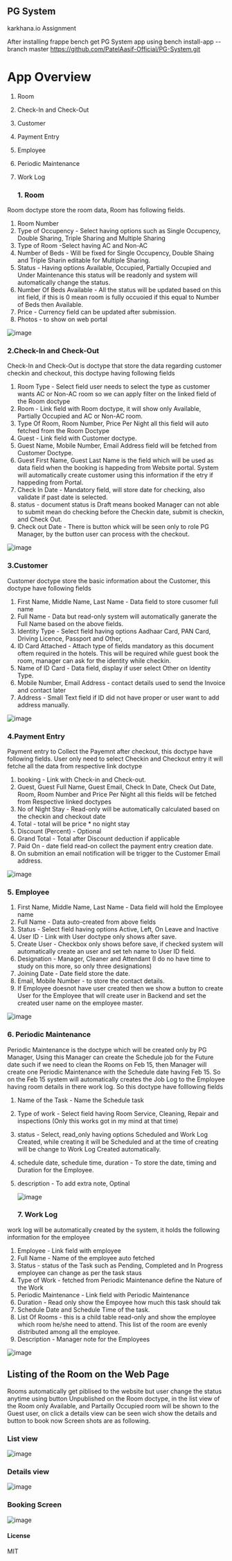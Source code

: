 ## PG System
karkhana.io Assignment

After installing frappe bench get PG System app using bench install-app --branch master https://github.com/PatelAasif-Official/PG-System.git

# App Overview

1. Room
2. Check-In and Check-Out
3. Customer
4. Payment Entry
5. Employee
6. Periodic Maintenance
7. Work Log

   ### 1. Room
Room doctype store the room data, Room has following fields.
1. Room Number
2. Type of Occupency - Select having options such as Single Occupency, Double Sharing, Triple Sharing and Multiple Sharing
3. Type of Room -Select having AC and Non-AC
4. Number of Beds - Will be fixed for Single Occupency, Double Shaing and Triple Sharin editable for Multiple Sharing.
5. Status - Having options Available, Occupied, Partially Occupied and Under Maintenance this status will be readonly and system will automatically change the status.
6. Number Of Beds Available - All the status will be updated based on this int field, if this is 0 mean room is fully occuoied if this equal to Number of Beds then Available.
7. Price - Currency field can be updated after submission.
8. Photos - to show on web portal

![image](https://github.com/PatelAasif-Official/PG-System/assets/88040507/28921704-e4fd-49e0-8b6f-e6d56601f825)


  ### 2.Check-In and Check-Out
Check-In and Check-Out is doctype that store the data regarding customer checkin and checkout, this doctype having following fields
1. Room Type - Select field user needs to select the type as customer wants AC or Non-AC room so we can apply filter on the linked field of the Room doctype
2. Room - Link field with Room doctype, it will show only Available, Partially Occupied and AC or Non-AC room.
3. Type Of Room, Room Number, Price Per Night all this field will auto fetched from the Room Doctype
4. Guest - Link field with Customer doctype.
5. Guest Name, Mobile Number, Email Address field will be fetched from Customer Doctype.
6. Guest First Name, Guest Last Name is the field which will be used as data field when the booking is happeding from Website portal. System will automatically create customer using this information if the etry if happeding from Portal.
7. Check In Date - Mandatory field, will store date for checking, also validate if past date is selected.
8. status - document status is Draft means booked Manager can not able to submit mean do checking before the Checkin date, submit is checkin, and Check Out.
9. Check out Date - There is button whick will be seen only to role PG Manager, by the button user can process with the checkout.

![image](https://github.com/PatelAasif-Official/PG-System/assets/88040507/c081c2cb-0d5f-48ad-85b4-7497e4d1d567)


  ### 3.Customer
Customer doctype store the basic information about the Customer, this doctype have following fields
1. First Name, Middle Name, Last Name - Data field to store cusomer full name
2. Full Name - Data but read-only system will automatically ganerate the Full Name based on the above fields.
3. Identity Type - Select field having options Aadhaar Card, PAN Card, Driving Licence, Passport and Other,
4. ID Card Attached - Attach type of fields mandatory as this document oftem required in the hotels. This will be required while guest book the room, manager can ask for the identity while checkin.
5. Name of ID Card - Data field, display if user select Other on Identity Type.
6. Mobile Number, Email Address - contact details used to send the Invoice and contact later
7. Address - Small Text field if ID did not have proper or user want to add address manually.

![image](https://github.com/PatelAasif-Official/PG-System/assets/88040507/1958ef6f-b736-4dc5-a647-7312e6e10922)


   ### 4.Payment Entry
Payment entry to Collect the Payemnt after checkout, this doctype have following fields. User only need to select Checkin and Checkout entry it will fetche all the data from respective link doctype 
1. booking - Link with Check-in and Check-out.
2. Guest, Guest Full Name, Guest Email, Check In Date, Check Out Date, Room, Room Number and Price Per Night all this fields will be fetched from Respective linked doctypes
3. No of Night Stay - Read-only will be automatically calculated based on the checkin and checkout date
4. Total - total will be price * no night stay
5. Discount (Percent) - Optional
6. Grand Total - Total after Discount deduction if applicable
7. Paid On - date field read-on collect the payment entry creation date.
8. On submition an email notification will be trigger to the Customer Email address.

![image](https://github.com/PatelAasif-Official/PG-System/assets/88040507/442a9742-217d-4d27-ae0f-a7abbc1716cd)


   ### 5. Employee
1. First Name, Middle Name, Last Name - Data field will hold the Employee name
2. Full Name - Data auto-created from above fields
3. Status - Select field having options Active, Left, On Leave and Inactive
4. User ID - Link with User doctype only shows after save.
5. Create User - Checkbox only shows before save, if checked system will automatically create an user and set teh name to User ID field.
6. Designation - Manager, Cleaner and Attendant (I do no have time to study on this more, so only three designations)
7. Joining Date - Date field store the date.
8. Email, Mobile Number - to store the contact details.
9. If Employee doesnot have user created then we show a button to create User for the Employee that will create user in Backend and set the created user name on the employee master.

![image](https://github.com/PatelAasif-Official/PG-System/assets/88040507/8667fcea-64e0-43ed-9406-4d976d6fb7c6)


   ### 6. Periodic Maintenance
Periodic Maintenance is the doctype which will be created only by PG Manager, Using this Manager can create the Schedule job for the Future date such if we need to clean the Rooms on Feb 15, then Manager will create one Periodic Maintenance with the Schedule date having Feb 15. So on the Feb 15 system will automatically creates the Job Log to the Employee having room details in there work log. So this doctype have folllowing fields
1. Name of the Task - Name the Schedule task
2. Type of work - Select field having Room Service, Cleaning, Repair and inspections (Only this works got in my mind at that time)
3. status - Select, read_only having options Scheduled and  Work Log Created, while creating it will be Scheduled and at the time of creating will be change to Work Log Created automatically.
4. schedule date, schedule time, duration - To store the date, timing and Duration for the Employee.
5. description - To add extra note, Optinal

   ![image](https://github.com/PatelAasif-Official/PG-System/assets/88040507/11f244ad-546c-49bf-b69c-3dab9016514c)


   ### 7. Work Log
work log will be automatically created by the system, it holds the following information for the employee
1. Employee - Link field with employee
2. Full Name - Name of the employee auto fetched
3. Status - status of the Task such as Pending, Completed and In Progress employee can change as per the task staus
4. Type of Work - fetched from Periodic Maintenance define the Nature of the Work
5. Periodic Maintenance - Link field with Periodic Maintenance
6. Duration - Read only show the Empoyee how much this task should tak
7. Schedule Date and Schedule Time of the task.
8. List Of Rooms - this is a child table read-only and show the employee which room he/she need to attend. This list of the room are evenly distributed among all the employee.
9. Description - Manager note for the Employees

![image](https://github.com/PatelAasif-Official/PG-System/assets/88040507/12030546-9c52-49da-8647-c3c762ae6eee)


## Listing of the Room on the Web Page
Rooms automatically get piblised to the website but user change the status anytime using button Unpublished on the Room doctype, in the list view of the Room only Available, and Partailly Occupied room will be shown to the Guest user, on click a details view can be seen wich show the details and button to book now Screen shots are as following.

### List view

![image](https://github.com/PatelAasif-Official/PG-System/assets/88040507/8ba20d78-a7c0-4ecc-8a10-ee7fdcd28b47)

### Details view

![image](https://github.com/PatelAasif-Official/PG-System/assets/88040507/6167ac54-e3cf-42a1-bd84-eb590d01f18e)

### Booking Screen

![image](https://github.com/PatelAasif-Official/PG-System/assets/88040507/b61fa8af-2d65-45ab-b989-201b39fc540c)


#### License
MIT
